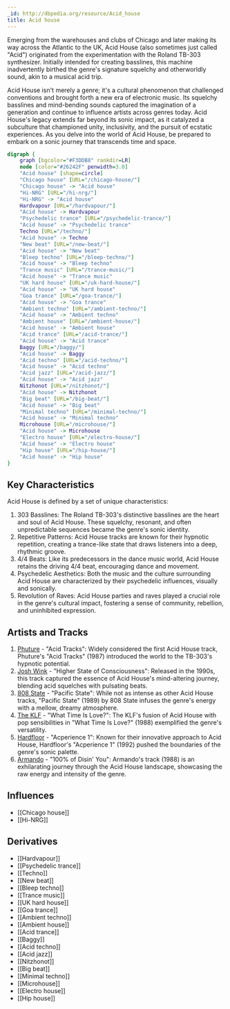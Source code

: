 ```yaml
---
_id: http://dbpedia.org/resource/Acid_house
title: Acid house
---
```


Emerging from the warehouses and clubs of Chicago and later making its way across the Atlantic to the UK, Acid House (also sometimes just called "Acid") originated from the experimentation with the Roland TB-303 synthesizer. Initially intended for creating basslines, this machine inadvertently birthed the genre's signature squelchy and otherworldly sound, akin to a musical acid trip.

Acid House isn't merely a genre; it's a cultural phenomenon that challenged conventions and brought forth a new era of electronic music. Its squelchy basslines and mind-bending sounds captured the imagination of a generation and continue to influence artists across genres today. Acid House's legacy extends far beyond its sonic impact, as it catalyzed a subculture that championed unity, inclusivity, and the pursuit of ecstatic experiences. As you delve into the world of Acid House, be prepared to embark on a sonic journey that transcends time and space.

```dot
digraph {
	graph [bgcolor="#F3DDB8" rankdir=LR]
	node [color="#26242F" penwidth=3.0]
	"Acid house" [shape=circle]
	"Chicago house" [URL="/chicago-house/"]
	"Chicago house" -> "Acid house"
	"Hi-NRG" [URL="/hi-nrg/"]
	"Hi-NRG" -> "Acid house"
	Hardvapour [URL="/hardvapour/"]
	"Acid house" -> Hardvapour
	"Psychedelic trance" [URL="/psychedelic-trance/"]
	"Acid house" -> "Psychedelic trance"
	Techno [URL="/techno/"]
	"Acid house" -> Techno
	"New beat" [URL="/new-beat/"]
	"Acid house" -> "New beat"
	"Bleep techno" [URL="/bleep-techno/"]
	"Acid house" -> "Bleep techno"
	"Trance music" [URL="/trance-music/"]
	"Acid house" -> "Trance music"
	"UK hard house" [URL="/uk-hard-house/"]
	"Acid house" -> "UK hard house"
	"Goa trance" [URL="/goa-trance/"]
	"Acid house" -> "Goa trance"
	"Ambient techno" [URL="/ambient-techno/"]
	"Acid house" -> "Ambient techno"
	"Ambient house" [URL="/ambient-house/"]
	"Acid house" -> "Ambient house"
	"Acid trance" [URL="/acid-trance/"]
	"Acid house" -> "Acid trance"
	Baggy [URL="/baggy/"]
	"Acid house" -> Baggy
	"Acid techno" [URL="/acid-techno/"]
	"Acid house" -> "Acid techno"
	"Acid jazz" [URL="/acid-jazz/"]
	"Acid house" -> "Acid jazz"
	Nitzhonot [URL="/nitzhonot/"]
	"Acid house" -> Nitzhonot
	"Big beat" [URL="/big-beat/"]
	"Acid house" -> "Big beat"
	"Minimal techno" [URL="/minimal-techno/"]
	"Acid house" -> "Minimal techno"
	Microhouse [URL="/microhouse/"]
	"Acid house" -> Microhouse
	"Electro house" [URL="/electro-house/"]
	"Acid house" -> "Electro house"
	"Hip house" [URL="/hip-house/"]
	"Acid house" -> "Hip house"
}
```

## Key Characteristics

Acid House is defined by a set of unique characteristics:

1. 303 Basslines: The Roland TB-303's distinctive basslines are the heart and soul of Acid House. These squelchy, resonant, and often unpredictable sequences became the genre's sonic identity.
2. Repetitive Patterns: Acid House tracks are known for their hypnotic repetition, creating a trance-like state that draws listeners into a deep, rhythmic groove.
3. 4/4 Beats: Like its predecessors in the dance music world, Acid House retains the driving 4/4 beat, encouraging dance and movement.
4. Psychedelic Aesthetics: Both the music and the culture surrounding Acid House are characterized by their psychedelic influences, visually and sonically.
5. Revolution of Raves: Acid House parties and raves played a crucial role in the genre's cultural impact, fostering a sense of community, rebellion, and uninhibited expression.

## Artists and Tracks

1. [Phuture](https://amzn.to/3EgtbIM) - "Acid Tracks": Widely considered the first Acid House track, Phuture's "Acid Tracks" (1987) introduced the world to the TB-303's hypnotic potential.
2. [Josh Wink](https://www.amazon.co.uk/music/player/artists/B001E6VZY4/josh-wink?&linkCode=ll2&tag=rossle-21&linkId=18ef0156bb0350eff44c4e70ca404741&language=en_GB&ref_=as_li_ss_tl) - "Higher State of Consciousness": Released in the 1990s, this track captured the essence of Acid House's mind-altering journey, blending acid squelches with pulsating beats.
3. [808 State](https://www.amazon.co.uk/music/player/artists/B001E6U4GY/808-state?qid=1693243704&sr=8-1&isDramIntegrated=true&shoppingPortalEnabled=true&linkCode=ll2&tag=rossle-21&linkId=5cc68f60e76928524a231dbc01c20cde&language=en_GB&ref_=as_li_ss_tl) - "Pacific State": While not as intense as other Acid House tracks, "Pacific State" (1989) by 808 State infuses the genre's energy with a mellow, dreamy atmosphere.
4. [The KLF](https://www.amazon.co.uk/music/player/artists/B00GPH8O46/the-klf?&linkCode=ll2&tag=rossle-21&linkId=c7c3bbf22fe608da3564505a478b3459&language=en_GB&ref_=as_li_ss_tl) - "What Time Is Love?": The KLF's fusion of Acid House with pop sensibilities in "What Time Is Love?" (1988) exemplified the genre's versatility.
5. [Hardfloor](https://www.amazon.co.uk/music/player/artists/B001EUK7JE/hardfloor?&linkCode=ll2&tag=rossle-21&linkId=11e8f8586363638a958883dba5fa3025&language=en_GB&ref_=as_li_ss_tl) - "Acperience 1": Known for their innovative approach to Acid House, Hardfloor's "Acperience 1" (1992) pushed the boundaries of the genre's sonic palette.
6. [Armando](https://www.amazon.co.uk/music/player/artists/B001E3I9G4/armando?&linkCode=ll2&tag=rossle-21&linkId=f46beb80f4ae599c421f1980920e6409&language=en_GB&ref_=as_li_ss_tl) - "100% of Disin' You": Armando's track (1988) is an exhilarating journey through the Acid House landscape, showcasing the raw energy and intensity of the genre.
## Influences
- [[Chicago house]]
- [[Hi-NRG]]

## Derivatives
- [[Hardvapour]]
- [[Psychedelic trance]]
- [[Techno]]
- [[New beat]]
- [[Bleep techno]]
- [[Trance music]]
- [[UK hard house]]
- [[Goa trance]]
- [[Ambient techno]]
- [[Ambient house]]
- [[Acid trance]]
- [[Baggy]]
- [[Acid techno]]
- [[Acid jazz]]
- [[Nitzhonot]]
- [[Big beat]]
- [[Minimal techno]]
- [[Microhouse]]
- [[Electro house]]
- [[Hip house]]
